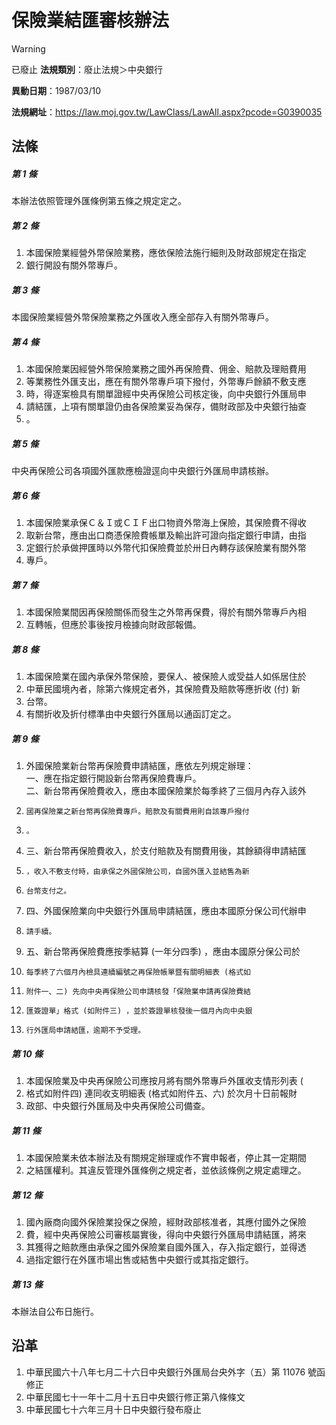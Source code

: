 # 保險業結匯審核辦法


> [!WARNING]
> 已廢止
**法規類別**：廢止法規＞中央銀行

**異動日期**：1987/03/10  

**法規網址**：https://law.moj.gov.tw/LawClass/LawAll.aspx?pcode=G0390035



## 法條
##### 第 1 條
本辦法依照管理外匯條例第五條之規定定之。

##### 第 2 條
1. 本國保險業經營外幣保險業務，應依保險法施行細則及財政部規定在指定
1. 銀行開設有關外幣專戶。

##### 第 3 條
本國保險業經營外幣保險業務之外匯收入應全部存入有關外幣專戶。

##### 第 4 條
1. 本國保險業因經營外幣保險業務之國外再保險費、佣金、賠款及理賠費用
1. 等業務性外匯支出，應在有關外幣專戶項下撥付，外幣專戶餘額不敷支應
1. 時，得逐案檢具有關單證經中央再保險公司核定後，向中央銀行外匯局申
1. 請結匯，上項有關單證仍由各保險業妥為保存，備財政部及中央銀行抽查
1. 。

##### 第 5 條
中央再保險公司各項國外匯款應檢證逕向中央銀行外匯局申請核辦。

##### 第 6 條
1. 本國保險業承保Ｃ＆Ｉ或ＣＩＦ出口物資外幣海上保險，其保險費不得收
1. 取新台幣，應由出口商憑保險費帳單及輸出許可證向指定銀行申請，由指
1. 定銀行於承做押匯時以外幣代扣保險費並於卅日內轉存該保險業有關外幣
1. 專戶。

##### 第 7 條
1. 本國保險業間因再保險關係而發生之外幣再保費，得於有關外幣專戶內相
1. 互轉帳，但應於事後按月檢據向財政部報備。

##### 第 8 條
1. 本國保險業在國內承保外幣保險，要保人、被保險人或受益人如係居住於
1. 中華民國境內者，除第六條規定者外，其保險費及賠款等應折收 (付) 新
1. 台幣。
1. 有關折收及折付標準由中央銀行外匯局以通函訂定之。

##### 第 9 條
1. 外國保險業新台幣再保險費申請結匯，應依左列規定辦理：  
一、應在指定銀行開設新台幣再保險費專戶。  
二、新台幣再保險費收入，應由本國保險業於每季終了三個月內存入該外
1.     國再保險業之新台幣再保險費專戶。賠款及有關費用則自該專戶撥付
1.     。
1. 三、新台幣再保險費收入，於支付賠款及有關費用後，其餘額得申請結匯
1.     ，收入不敷支付時，由承保之外國保險公司，自國外匯入並結售為新
1.     台幣支付之。
1. 四、外國保險業向中央銀行外匯局申請結匯，應由本國原分保公司代辦申
1.     請手續。
1. 五、新台幣再保險費應按季結算 (一年分四季) ，應由本國原分保公司於
1.     每季終了六個月內檢具連續編號之再保險帳單暨有關明細表 (格式如
1.     附件一、二) 先向中央再保險公司申請核發「保險業申請再保險費結
1.     匯簽證單」格式 (如附件三) ，並於簽證單核發後一個月內向中央銀
1.     行外匯局申請結匯，逾期不予受理。

##### 第 10 條
1. 本國保險業及中央再保險公司應按月將有關外幣專戶外匯收支情形列表 (
1. 格式如附件四) 連同收支明細表 (格式如附件五、六) 於次月十日前報財
1. 政部、中央銀行外匯局及中央再保險公司備查。

##### 第 11 條
1. 本國保險業未依本辦法及有關規定辦理或作不實申報者，停止其一定期間
1. 之結匯權利。其違反管理外匯條例之規定者，並依該條例之規定處理之。

##### 第 12 條
1. 國內廠商向國外保險業投保之保險，經財政部核准者，其應付國外之保險
1. 費，經中央再保險公司審核屬實後，得向中央銀行外匯局申請結匯，將來
1. 其獲得之賠款應由承保之國外保險業自國外匯入，存入指定銀行，並得透
1. 過指定銀行在外匯市場出售或結售中央銀行或其指定銀行。

##### 第 13 條
本辦法自公布日施行。

## 沿革
1. 中華民國六十八年七月二十六日中央銀行外匯局台央外字（五）第 11076  號函修正
1. 中華民國七十一年十二月十五日中央銀行修正第八條條文
1. 中華民國七十六年三月十日中央銀行發布廢止
